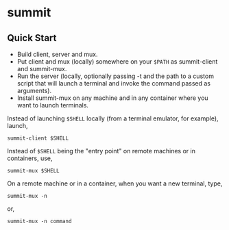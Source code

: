 # summit

## Quick Start

- Build client, server and mux.
- Put client and mux (locally) somewhere on your `$PATH` as summit-client and summit-mux.
- Run the server (locally, optionally passing -t and the path to a custom script that will launch a terminal and invoke the command passed as arguments).
- Install summit-mux on any machine and in any container where you want to launch terminals.

Instead of launching `$SHELL` locally (from a terminal emulator, for example), launch,

    summit-client $SHELL

Instead of `$SHELL` being the "entry point" on remote machines or in containers, use,

    summit-mux $SHELL

On a remote machine or in a container, when you want a new terminal, type,

    summit-mux -n

or,

	summit-mux -n command
